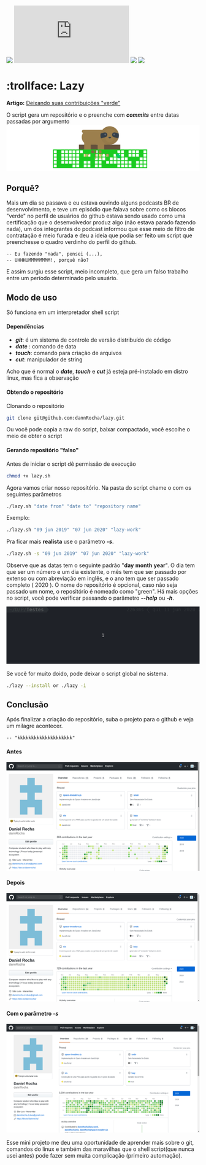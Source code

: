 ![](https://img.shields.io/github/license/dannrocha/lazy)
![](https://img.shields.io/github/size/dannRocha/lazy/lazy.sh)
![](https://img.shields.io/github/last-commit/dannRocha/lazy)
![](https://img.shields.io/badge/daniel%20rocha-dev-green)

# :trollface: Lazy

**Artigo:** [Deixando suas contribuições "verde"](https://dev.to/dannrocha/deixando-o-suas-contribuicoes-verde-55ml)

O script gera um repositório e o preenche com ***commits*** entre datas passadas por argumento
![](screenshot/logo.png)

## Porquê?

Mais um dia se passava e eu estava ouvindo alguns podcasts BR de desenvolvimento, e teve um episódio que falava sobre como os blocos "verde" no perfil de usuários do github estava sendo usado como uma certificação que o desenvolvedor produz algo (não estava parado fazendo nada), um dos integrantes do podcast informou que esse meio de filtro de contratação é meio furada e deu a ideia que podia ser feito um script que preenchesse o quadro verdinho do perfil do github.

    -- Eu fazendo "nada", pensei (...), 
    -- UHHHUMMMMMMMM!, porquê não?

E assim surgiu esse script, meio incompleto, que gera um falso trabalho entre um período determinado pelo usuário.


## Modo de uso

Só funciona em um interpretador shell script

#### Dependências
*   ***git***: é um sistema de controle de versão distribuído de código
*   ***date*** : comando de data
*   ***touch***: comando para criação de arquivos
*   ***cut***: manipulador de string

Acho que é normal o ***date***, ***touch*** e ***cut*** já esteja pré-instalado em distro linux, mas fica a observação

#### Obtendo o repositório

Clonando o repositório
```sh
git clone git@github.com:dannRocha/lazy.git
```

Ou você pode copia a raw do script, baixar compactado, você escolhe o meio de obter o script

#### Gerando repositório "falso"

Antes de iniciar o script dê permissão de execução
```sh
chmod +x lazy.sh
```
Agora vamos criar nosso repositório. Na pasta do script chame o com os seguintes parâmetros

```sh
./lazy.sh "date from" "date to" "repository name"
```
Exemplo:
```sh
./lazy.sh "09 jun 2019" "07 jun 2020" "lazy-work"   
```
Pra ficar mais **realista** use o parâmetro ***-s***. 
```sh
./lazy.sh -s "09 jun 2019" "07 jun 2020" "lazy-work"   
``` 

Observe que as datas tem o seguinte padrão "**day** **month** **year**". O dia tem que ser um número e um dia existente, o mês tem que ser passado por extenso ou com abreviação em inglês, e o ano tem que ser passado completo ( 2020 ). O nome do repositório é opcional, caso não seja passado um nome, o repositório é nomeado como "green". Há mais opções no script, você pode verificar passando o parâmetro ***--help*** ou ***-h***.

![Script em execução](screenshot/run.gif)

Se você for muito doido, pode deixar o script global no sistema.

```sh
./lazy --install or ./lazy -i
```

## Conclusão

Após finalizar a criação do repositório, suba o projeto para o github e veja um milagre acontecer.
    
    -- "kkkkkkkkkkkkkkkkkkkk"


#### Antes
![ antes de subir o repositorio ](screenshot/before.png)
#### Depois
![ depois de subir o repositorio ](screenshot/after.png)

#### Com o parâmetro *-s*
![ depois de subir o repositorio ](screenshot/realist.png)

Esse mini projeto me deu uma oportunidade de aprender mais sobre o git, comandos do linux e também das maravilhas que o shell script(que nunca usei antes) pode fazer sem muita complicação (primeiro automação).

